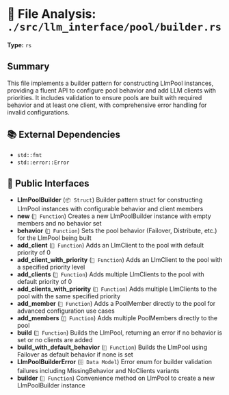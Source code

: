# 📄 File Analysis: `./src/llm_interface/pool/builder.rs`

**Type:** `rs`

## Summary
This file implements a builder pattern for constructing LlmPool instances, providing a fluent API to configure pool behavior and add LLM clients with priorities. It includes validation to ensure pools are built with required behavior and at least one client, with comprehensive error handling for invalid configurations.

## 📚 External Dependencies
- `std::fmt`
- `std::error::Error`

## 🔌 Public Interfaces
- **LlmPoolBuilder** (`📦 Struct`)
  Builder pattern struct for constructing LlmPool instances with configurable behavior and client members
- **new** (`🔧 Function`)
  Creates a new LlmPoolBuilder instance with empty members and no behavior set
- **behavior** (`🔧 Function`)
  Sets the pool behavior (Failover, Distribute, etc.) for the LlmPool being built
- **add_client** (`🔧 Function`)
  Adds an LlmClient to the pool with default priority of 0
- **add_client_with_priority** (`🔧 Function`)
  Adds an LlmClient to the pool with a specified priority level
- **add_clients** (`🔧 Function`)
  Adds multiple LlmClients to the pool with default priority of 0
- **add_clients_with_priority** (`🔧 Function`)
  Adds multiple LlmClients to the pool with the same specified priority
- **add_member** (`🔧 Function`)
  Adds a PoolMember directly to the pool for advanced configuration use cases
- **add_members** (`🔧 Function`)
  Adds multiple PoolMembers directly to the pool
- **build** (`🔧 Function`)
  Builds the LlmPool, returning an error if no behavior is set or no clients are added
- **build_with_default_behavior** (`🔧 Function`)
  Builds the LlmPool using Failover as default behavior if none is set
- **LlmPoolBuilderError** (`🗄️ Data Model`)
  Error enum for builder validation failures including MissingBehavior and NoClients variants
- **builder** (`🔧 Function`)
  Convenience method on LlmPool to create a new LlmPoolBuilder instance
